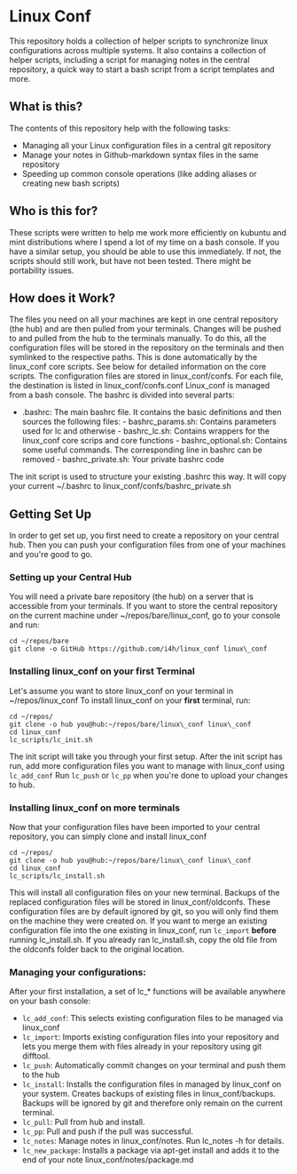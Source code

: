 # Linux Conf

This repository holds a collection of helper scripts to synchronize linux configurations across
multiple systems. It also contains a collection of helper scripts, including a script for  managing
notes in the central repository, a quick way to start a bash script from a script templates and more.

## What is this?
The contents of this repository help with the following tasks:
- Managing all your Linux configuration files in a central git repository
- Manage your notes in Github-markdown syntax files in the same repository
- Speeding up common console operations (like adding aliases or creating new bash scripts)

## Who is this for?
These scripts were written to help me work more efficiently on kubuntu and mint distributions where I spend a lot of my time on a bash console. If you have a similar setup, you should be able to use this immediately. If not, the scripts should still work, but have not been tested. There might be portability issues.

## How does it Work?
The files you need on all your machines are kept in one central repository (the hub) and are then pulled from  your terminals. Changes will be pushed to and pulled from the hub to the terminals manually.
To do this, all the configuration files will be stored in the repository on the terminals and then symlinked to the respective paths. This is done automatically by the linux\_conf core scripts. See below for detailed information on the core scripts. 
The configuration files are stored in linux\_conf/confs. For each file, the destination is listed in linux\_conf/confs.conf
Linux_conf is managed from a bash console. The bashrc is divided into several parts:

- .bashrc: The main bashrc file. It contains the basic definitions and then sources the following files:
      - bashrc\_params.sh:    Contains parameters used for lc and otherwise
      - bashrc\_lc.sh:        Contains wrappers for the linux\_conf core scrips and core functions
      - bashrc\_optional.sh:  Contains some useful commands. The corresponding line in bashrc can be removed
      - bashrc\_private.sh:   Your private bashrc code
  
The init script is used to structure your existing .bashrc this way. It will copy your current ~/.bashrc to linux_conf/confs/bashrc_private.sh

## Getting Set Up

In order to get set up, you first need to create a repository on your central hub. Then you can push your configuration files from one of your machines and you're good to go.

### Setting up your Central Hub
You will need a private bare repository (the hub) on a server that is accessible from your terminals. If you want to store the central repository on the current machine under ~/repos/bare/linux_conf, go to your console and run:
````
cd ~/repos/bare
git clone -o GitHub https://github.com/i4h/linux_conf linux\_conf
````

### Installing linux_conf on your first Terminal
Let's assume you want to store linux\_conf on your terminal in ~/repos/linux\_conf
To install linux\_conf on your __first__ terminal, run:
````
cd ~/repos/
git clone -o hub you@hub:~/repos/bare/linux\_conf linux\_conf
cd linux_conf
lc_scripts/lc_init.sh
````
The init script will take you through your first setup.
After the init script has run, add more configuration files you want to manage with linux_conf
using `lc_add_conf`
Run `lc_push` or `lc_pp` when you're done to upload your changes to hub.

### Installing linux_conf on more terminals
Now that your configuration files have been imported to your central repository,
you can simply clone and install linux\_conf
````
cd ~/repos/
git clone -o hub you@hub:~/repos/bare/linux\_conf linux\_conf
cd linux_conf
lc_scripts/lc_install.sh
````
This will install all configuration files on your new terminal. Backups of the replaced configuration files
will be stored in linux_conf/oldconfs. These configuration files are by default ignored by git, so you will 
only find them on the machine they were created on.
If you want to merge an existing configuration file into the one existing in linux_conf, run `lc_import` __before__
running lc_install.sh. If you already ran lc_install.sh, copy the old file from the oldconfs folder back to 
the original location.

### Managing your configurations:
After your first installation, a set of lc_* functions will be available 
anywhere on your bash console:
- `lc_add_conf`: This selects existing configuration files to be managed via linux_conf
- `lc_import`: Imports existing configuration files into your repository and lets you merge them with files already in your repository using git difftool.
- `lc_push`: Automatically commit changes on your terminal and push them to the hub
- `lc_install`: Installs the configuration files in managed by linux\_conf on your system. Creates backups of existing files in linux\_conf/backups. Backups will be ignored by git and therefore only remain on the current terminal.
- `lc_pull`: Pull from hub and install.
- `lc_pp`: Pull and push if the pull was successful.
- `lc_notes`: Manage notes in linux\_conf/notes. Run lc_notes -h for details.
- `lc_new_package`: Installs a package via apt-get install and adds it to the end of your note linux\_conf/notes/package.md


